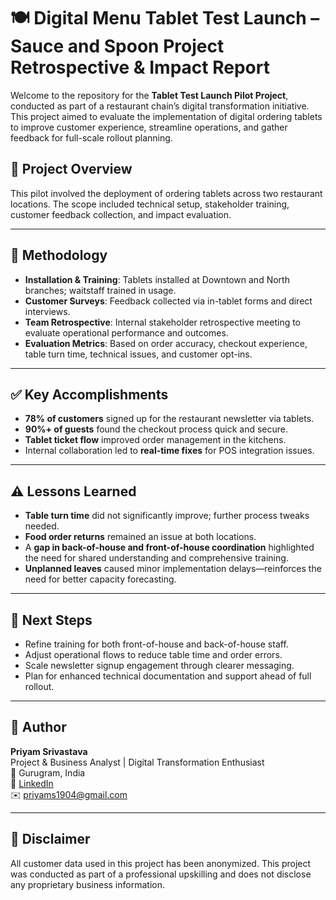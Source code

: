 # 🍽️ Digital Menu Tablet Test Launch – Sauce and Spoon Project Retrospective & Impact Report

Welcome to the repository for the **Tablet Test Launch Pilot Project**, conducted as part of a restaurant chain’s digital transformation initiative. This project aimed to evaluate the implementation of digital ordering tablets to improve customer experience, streamline operations, and gather feedback for full-scale rollout planning.

## 📌 Project Overview

This pilot involved the deployment of ordering tablets across two restaurant locations. The scope included technical setup, stakeholder training, customer feedback collection, and impact evaluation.

---

## 🧪 Methodology

- **Installation & Training**: Tablets installed at Downtown and North branches; waitstaff trained in usage.
- **Customer Surveys**: Feedback collected via in-tablet forms and direct interviews.
- **Team Retrospective**: Internal stakeholder retrospective meeting to evaluate operational performance and outcomes.
- **Evaluation Metrics**: Based on order accuracy, checkout experience, table turn time, technical issues, and customer opt-ins.

---

## ✅ Key Accomplishments

- **78% of customers** signed up for the restaurant newsletter via tablets.
- **90%+ of guests** found the checkout process quick and secure.
- **Tablet ticket flow** improved order management in the kitchens.
- Internal collaboration led to **real-time fixes** for POS integration issues.

---

## ⚠️ Lessons Learned

- **Table turn time** did not significantly improve; further process tweaks needed.
- **Food order returns** remained an issue at both locations.
- A **gap in back-of-house and front-of-house coordination** highlighted the need for shared understanding and comprehensive training.
- **Unplanned leaves** caused minor implementation delays—reinforces the need for better capacity forecasting.

---

## 🔄 Next Steps

- Refine training for both front-of-house and back-of-house staff.
- Adjust operational flows to reduce table time and order errors.
- Scale newsletter signup engagement through clearer messaging.
- Plan for enhanced technical documentation and support ahead of full rollout.

---

## 👤 Author

**Priyam Srivastava**  
Project & Business Analyst | Digital Transformation Enthusiast  
📍 Gurugram, India  
🔗 [LinkedIn](https://linkedin.com/in/priyamsrivastava)  
✉️ priyams1904@gmail.com

---

## 📌 Disclaimer

All customer data used in this project has been anonymized. This project was conducted as part of a professional upskilling and does not disclose any proprietary business information.

